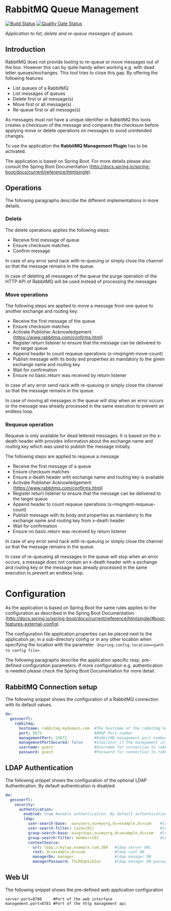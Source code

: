 # RabbitMQ Queue Management
[![Build Status](https://github.com/gessnerfl/rabbitmq-queue-management/workflows/CI%2FCD/badge.svg)](https://github.com/gessnerfl/rabbitmq-queue-management/workflows/CI%2FCD/badge.svg)
[![Quality Gate Status](https://sonarcloud.io/api/project_badges/measure?project=de.gessnerfl.rabbitmq-queue-management&metric=alert_status)](https://sonarcloud.io/dashboard?id=de.gessnerfl.rabbitmq-queue-management)

*Application to list, delete and re-queue messages of queues.*

## Introduction

RabbitMQ does not provide tooling to re-queue or move messages out of the box. However this can by quite handy when 
working e.g. with dead letter queues/exchanges. This tool tries to close this gap. By offering the following features

* List queues of a RabbitMQ 
* List messages of queues
* Delete first or all message(s)
* Move first or all message(s)
* Re-queue first or all message(s)

As messages must not have a unique identifier in RabbitMQ this tools creates a checksum of the message and compares the 
checksum before applying move or delete operations on messages to avoid unintended changes.

To use the application the **RabbitMQ Management Plugin** has to be activated.

The application is based on Spring Boot. For more details please also consult the Spring Boot Documentation 
(http://docs.spring.io/spring-boot/docs/current/reference/htmlsingle).

## Operations
The following paragraphs describe the different implementations in more details.

### Delete

The delete operations applies the following steps:

- Receive first message of queue
- Ensure checksum matches
- Confirm message

In case of any error send nack with re-queuing or simply close the channel so that the message remains in the queue.

In case of deleting all messages of the queue the purge operation of the HTTP API of RabbitMQ will be used instead of
processing the messages

### Move operations

The following steps are applied to move a message from one queue to another exchange and routing key:

- Receive the first message of the queue
- Ensure checksum matches
- Activate Publisher Acknowledgement (https://www.rabbitmq.com/confirms.html)
- Register return listener to ensure that the message can be delivered to the target queue
- Append header to count requeue operations (x-rmqmgmt-move-count)
- Publish message with its body and properties as mandatory to the given exchange name and routing key
- Wait for confirmation
- Ensure no basic.return was received by return listener

In case of any error send nack with re-queuing or simply close the channel so that the message remains in the queue.

In case of moving all messages in the queue will stop when an error occurs or the message was already processed in the 
same execution to prevent an endless loop.

### Requeue operation

Requeue is only available for dead lettered messages. It is based on the x-death header with provides information about
the exchange name and routing key which was used to publish the message initially.

The following steps are applied to requeue a message

- Receive the first message of a queue
- Ensure checksum matches
- Ensure x-death header with exchange name and routing key is available
- Activate Publisher Acknowledgement (https://www.rabbitmq.com/confirms.html)
- Register return listener to ensure that the message can be delivered to the target queue
- Append header to count requeue operations (x-rmqmgmt-requeue-count)
- Publish message with its body and properties as mandatory to the exchange name and routing key from x-death header
- Wait for confirmation
- Ensure no basic.return was received by return listener

In case of any error send nack with re-queuing or simply close the channel so that the message remains in the queue.

In case of re-queueing all messages in the queue will stop when an error occurs, a message does not contain an x-death 
header with a exchange and routing key or the message was already processed in the same execution to prevent an endless 
loop.

# Configuration

As the application is based on Spring Boot the same rules applies to the configuration as described in the Spring Boot 
Documentation (http://docs.spring.io/spring-boot/docs/current/reference/htmlsingle/#boot-features-external-config).

The configuration file application.properties can be placed next to the application jar, in a sub-directory config or in 
any other location when specifying the location with the parameter `-Dspring.config.location=<path to config file>`.

The following paragraphs describe the application specific resp. pre-defined configuration parameters. If more 
configuration e.g. authentication is needed please check the Spring Boot Documentation for more detail.

## RabbitMQ Connection setup
The following snippet shows the configuration of a RabbitMQ connection with its default values.

```yaml
de:
  gessnerfl:
    rabbitmq:
      hostname: rabbitmq.mydomain.com  #The hostname of the rabbitmq host
      port: 5672                       #AMQP Port number
      managementPort: 15672            #RabbitMQ management port number
      managemnetPortSecured: false     #Indicator if the management interface is accessible via http (false) or https (true)
      username: guest                  #Username for connection to rabbitmq host
      password: guest                  #Password for connection to rabbitmq host
```

## LDAP Authentication
The following snippet shows the configuration of the optional LDAP Authentication. By default authentication is disabled.

```yaml
de:
  gessnerfl:
    security:
      authentication:
        enabled: true #enable authentication. By default authentication is disabled
        ldap:
          user-search-base:  ou=users,ou=myorg,dc=example,dc=com    #ldap user search base 
          user-search-filter: (uid={0})                             #ldap user search filter
          group-search-base: ou=groups,ou=myorg,dc=example,dc=com   #ldap group search base
          group-search-filter: member={0}                           #ldap group search filter
          contextSource:
            url: ldap://mylap.example.com:389   #ldap server URL
            root: dc=example,dc=com             #ldap root DN
            managerDn: manager                  #ldap manager DN
            managerPassword: fXLREqUsc6Ies      #ldap manager DN password
```

## Web UI
The following snippet shows the pre-defined web application configuration

    server.port=8780     #Port of the web interface
    management.port=8781 #Port of the http management api

